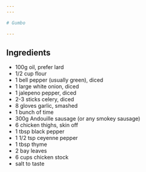 ```yaml
---
---

# Gumbo

---
```


## Ingredients

- 100g oil, prefer lard
- 1/2 cup flour
- 1 bell pepper (usually green), diced
- 1 large white onion, diced
- 1 jalepeno pepper, diced
- 2-3 sticks celery, diced
- 8 gloves garlic, smashed
- 1 bunch of time
- 300g Andouille sausage (or any smokey sausage)
- 6 chicken thighs, skin off
- 1 tbsp black pepper
- 1 1/2 tsp ceyenne pepper
- 1 tbsp thyme
- 2 bay leaves
- 6 cups chicken stock
- salt to taste

